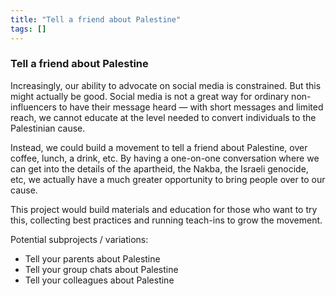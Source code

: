 ```yaml
---
title: "Tell a friend about Palestine"
tags: []
---
```


### Tell a friend about Palestine

Increasingly, our ability to advocate on social media is constrained. But this might actually be good. Social media is not a great way for ordinary non-influencers to have their message heard — with short messages and limited reach, we cannot educate at the level needed to convert individuals to the Palestinian cause.

Instead, we could build a movement to tell a friend about Palestine, over coffee, lunch, a drink, etc. By having a one-on-one conversation where we can get into the details of the apartheid, the Nakba, the Israeli genocide, etc, we actually have a much greater opportunity to bring people over to our cause.

This project would build materials and education for those who want to try this, collecting best practices and running teach-ins to grow the movement.

Potential subprojects / variations:

* Tell your parents about Palestine
* Tell your group chats about Palestine
* Tell your colleagues about Palestine
